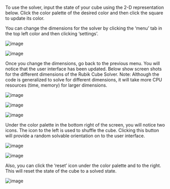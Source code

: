 To use the solver, input the state of your cube using the 2-D representation below. Click the color palette of the desired color and then click the square to update its color.

<p align="center">
  <![image](https://user-images.githubusercontent.com/14824605/34399937-0d8f5c1e-eb5a-11e7-844c-cf24ab007ddd.png) />
</p>

You can change the dimensions for the solver by clicking the ‘menu’ tab in the top left color and then clicking ‘settings’. 

![image](https://user-images.githubusercontent.com/14824605/34400014-f2b650f4-eb5a-11e7-94a7-4eea39808bf8.png)


![image](https://user-images.githubusercontent.com/14824605/34400023-1b254ea0-eb5b-11e7-828f-67c5eb3cc008.png)

Once you change the dimensions, go back to the previous menu. You will notice that the user interface has been updated. Below show screen shots for the different dimensions of the Rubik Cube Solver. Note: Although the code is generalized to solve for different dimensions, it will take more CPU resources (time, memory) for larger dimensions.


![image](https://user-images.githubusercontent.com/14824605/34399839-4fb25dae-eb59-11e7-9096-b832fad9fcbe.png)

![image](https://user-images.githubusercontent.com/14824605/34399844-5a1bbd4e-eb59-11e7-87b1-5d25a827f9be.png)

![image](https://user-images.githubusercontent.com/14824605/34399865-8c035baa-eb59-11e7-9d16-584f4cca3497.png)


Under the color palette in the bottom right of the screen, you will notice two icons. The icon to the left is used to shuffle the cube. Clicking this button will provide a random solvable orientation on to the user interface.

![image](https://user-images.githubusercontent.com/14824605/34399888-b1778c62-eb59-11e7-80b2-f15a47b3865f.png)

![image](https://user-images.githubusercontent.com/14824605/34399899-c176040e-eb59-11e7-92f1-9aab4cc6248e.png)

Also, you can click the ‘reset’ icon under the color palette and to the right. This will reset the state of the cube to a solved state.

![image](https://user-images.githubusercontent.com/14824605/34399919-e16ff62a-eb59-11e7-86c8-c5906c1a5fce.png)
